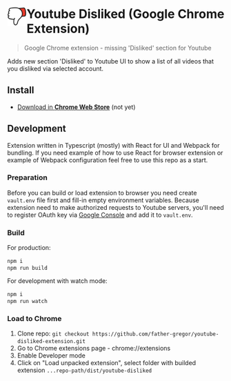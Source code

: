# <img src="src/assets/icons/icon128.png" width="45" align="left"> Youtube Disliked (Google Chrome Extension) 

> Google Chrome extension - missing 'Disliked' section for Youtube

Adds new section 'Disliked' to Youtube UI to show a list of all videos that you disliked via selected account.

## Install

- [Download in **Chrome Web Store**](https://github.com/father-gregor/youtube-disliked-extension "Install extension from Chrome Web Store") (not yet)

## Development

Extension written in Typescript (mostly) with React for UI and Webpack for bundling. If you need example of how to use React for browser extension or example of Webpack configuration feel free to use this repo as a start.

### Preparation
Before you can build or load extension to browser you need create `vault.env` file first and fill-in empty environment variables. Because extension need to make authorized requests to Youtube servers, you'll need to register OAuth key via [Google Console](https://console.developers.google.com/) and add it to `vault.env`.

### Build

For production:
```
npm i
npm run build
```
For development with watch mode:
```
npm i
npm run watch
```

### Load to Chrome

1. Clone repo: `git checkout https://github.com/father-gregor/youtube-disliked-extension.git`
2. Go to Chrome extensions page - chrome://extensions
3. Enable Developer mode
4. Click on "Load unpacked extension", select folder with builded extension `...repo-path/dist/youtube-disliked`

